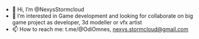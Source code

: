 - 👋 Hi, I’m @NexysStormcloud
- 👀 I’m interested in Game development and looking for collaborate on big game project as developer,  3d modeller or vfx artist
- 📫 How to reach me: t.me/@OdiOmnes, nexys.stormcloud@gmail.com

<!---
NexysStormcloud/NexysStormcloud is a ✨ special ✨ repository because its `README.md` (this file) appears on your GitHub profile.
You can click the Preview link to take a look at your changes.
--->
